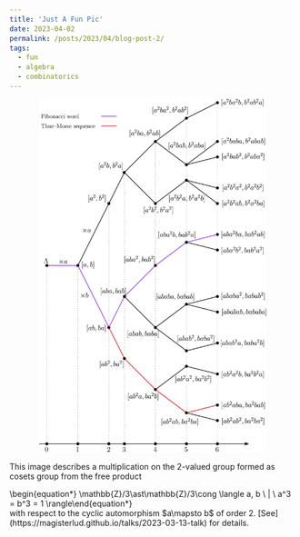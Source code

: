 ```yaml
---
title: 'Just A Fun Pic'
date: 2023-04-02
permalink: /posts/2023/04/blog-post-2/
tags:
  - fun
  - algebra
  - combinatorics
---
```


<p align="center">
  <img src="/files/images/tree.jpg" width="400" /> 
</p>

This image describes a multiplication on the 2-valued group formed as cosets group from the free product 
<div class="math"> 
\begin{equation*}
\mathbb{Z}/3\ast\mathbb{Z}/3\cong \langle a, b \ | \ a^3 = b^3 = 1  
\rangle\end{equation*}
</div>
with respect to the cyclic automorphism $a\mapsto b$ of order 2. [See](https://magisterlud.github.io/talks/2023-03-13-talk) for details. 
